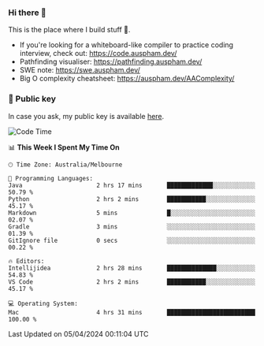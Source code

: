 ### Hi there 👋

This is the place where I build stuff 👀. 

- If you're looking for a whiteboard-like compiler to practice coding interview, check out: https://code.auspham.dev/
- Pathfinding visualiser: https://pathfinding.auspham.dev/
- SWE note: https://swe.auspham.dev/
- Big O complexity cheatsheet: https://auspham.dev/AAComplexity/

### 🔑 Public key

In case you ask, my public key is available [here](https://public.auspham.dev/).

<!--START_SECTION:waka-->
![Code Time](http://img.shields.io/badge/Code%20Time-1%2C244%20hrs%203%20mins-blue)

📊 **This Week I Spent My Time On** 

```text
🕑︎ Time Zone: Australia/Melbourne

💬 Programming Languages: 
Java                     2 hrs 17 mins       █████████████░░░░░░░░░░░░   50.79 % 
Python                   2 hrs 2 mins        ███████████░░░░░░░░░░░░░░   45.17 % 
Markdown                 5 mins              █░░░░░░░░░░░░░░░░░░░░░░░░   02.07 % 
Gradle                   3 mins              ░░░░░░░░░░░░░░░░░░░░░░░░░   01.39 % 
GitIgnore file           0 secs              ░░░░░░░░░░░░░░░░░░░░░░░░░   00.22 % 

🔥 Editors: 
Intellijidea             2 hrs 28 mins       ██████████████░░░░░░░░░░░   54.83 % 
VS Code                  2 hrs 2 mins        ███████████░░░░░░░░░░░░░░   45.17 % 

💻 Operating System: 
Mac                      4 hrs 31 mins       █████████████████████████   100.00 % 
```


 Last Updated on 05/04/2024 00:11:04 UTC
<!--END_SECTION:waka-->

<!--
**rockmanvnx6/rockmanvnx6** is a ✨ _special_ ✨ repository because its `README.md` (this file) appears on your GitHub profile.

Here are some ideas to get you started:

- 🔭 I’m currently working on ...
- 🌱 I’m currently learning ...
- 👯 I’m looking to collaborate on ...
- 🤔 I’m looking for help with ...
- 💬 Ask me about ...
- 📫 How to reach me: ...
- 😄 Pronouns: ...
- ⚡ Fun fact: ...
-->
